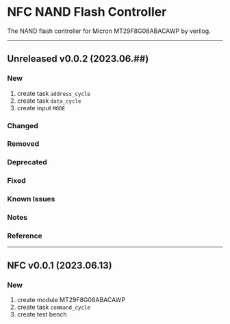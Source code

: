 # NFC NAND Flash Controller
The NAND flash controller for Micron MT29F8G08ABACAWP by verilog.

-----------------------------------
## Unreleased v0.0.2 (2023.06.##)
### New
1. create task `address_cycle`
2. create task `data_cycle`
3. create input `MODE`
### Changed
### Removed
### Deprecated
### Fixed
### Known Issues
### Notes
### Reference

-----------------------------------
## NFC v0.0.1 (2023.06.13)
### New
1. create module MT29F8G08ABACAWP
2. create task `command_cycle`
3. create test bench